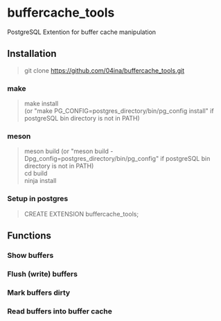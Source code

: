 # buffercache_tools
PostgreSQL Extention for buffer cache manipulation 
## Installation  
> git clone https://github.com/04ina/buffercache_tools.git  
### make
> make install    
> (or "make PG_CONFIG=postgres_directory/bin/pg_config install" if postgreSQL bin directory is not in PATH)    
### meson
> meson build
> (or "meson build -Dpg_config=postgres_directory/bin/pg_config" if postgreSQL bin directory is not in PATH)      
> cd build  
> ninja install  
### Setup in postgres
> CREATE EXTENSION buffercache_tools;
## Functions
### Show buffers
### Flush (write) buffers
### Mark buffers dirty
### Read buffers into buffer cache


